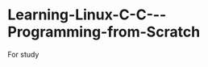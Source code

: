 Learning-Linux-C-C---Programming-from-Scratch
=============================================

For study